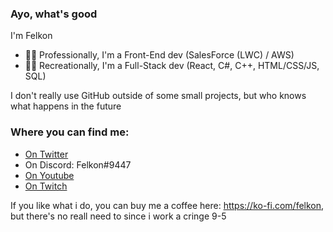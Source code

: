 ### Ayo, what's good
I'm Felkon
- 👨‍💼 Professionally, I'm a Front-End dev (SalesForce (LWC) / AWS)
- 👨‍💻 Recreationally, I'm a Full-Stack dev (React, C#, C++, HTML/CSS/JS, SQL)

I don't really use GitHub outside of some small projects, but who knows what happens in the future

### Where you can find me:
* [On Twitter](https://twitter.com/FelkonEx)
* On Discord: Felkon#9447
* [On Youtube](https://www.youtube.com/channel/UCKIEMpmi0mxRDIognD3Ejng)
* [On Twitch](twitch.tv/felkonEx)

If you like what i do, you can buy me a coffee here: https://ko-fi.com/felkon, but there's no reall need to since i work a cringe 9-5
